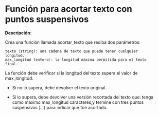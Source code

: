 # Función para acortar texto con puntos suspensivos

**Descripción:**

Crea una función llamada acortar_texto que reciba dos parámetros:

    texto (string): una cadena de texto que puede tener cualquier longitud.
    max_longitud (entero): la longitud máxima permitida para el texto final.

La función debe verificar si la longitud del texto supera el valor de max_longitud.

- Si no lo supera, debe devolver el texto original.

- Si lo supera, debe devolver una versión recortada del texto que:
tenga como máximo max_longitud caracteres,y termine con tres puntos suspensivos (...) para indicar que fue acortado.
